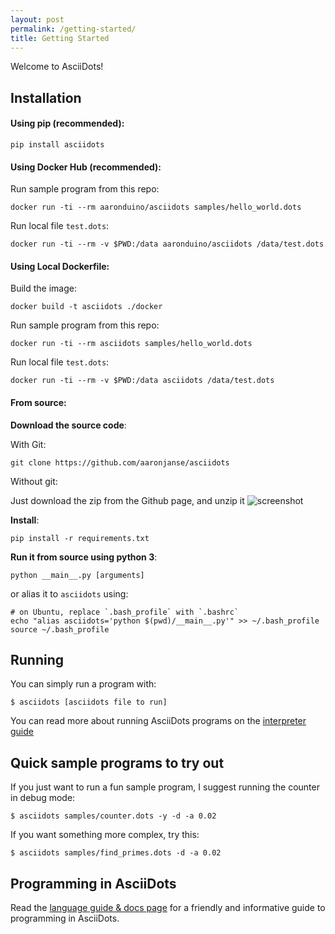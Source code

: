 ```yaml
---
layout: post
permalink: /getting-started/
title: Getting Started
---
```


Welcome to AsciiDots!

## Installation

#### Using pip (recommended):

```
pip install asciidots
```

#### Using Docker Hub (recommended):

Run sample program from this repo:
```
docker run -ti --rm aaronduino/asciidots samples/hello_world.dots
```

Run local file `test.dots`:
```
docker run -ti --rm -v $PWD:/data aaronduino/asciidots /data/test.dots
```

#### Using Local Dockerfile:  

Build the image:
```
docker build -t asciidots ./docker
```

Run sample program from this repo:
```
docker run -ti --rm asciidots samples/hello_world.dots
```

Run local file `test.dots`:
```
docker run -ti --rm -v $PWD:/data asciidots /data/test.dots
```

#### From source:

**Download the source code**:

With Git:

```
git clone https://github.com/aaronjanse/asciidots
```

Without git:

Just download the zip from the Github page, and unzip it
![screenshot](/download_screenshot.png)

**Install**:
```
pip install -r requirements.txt
```

**Run it from source using python 3**:
```
python __main__.py [arguments]
```

or alias it to `asciidots` using:
```
# on Ubuntu, replace `.bash_profile` with `.bashrc`
echo "alias asciidots='python $(pwd)/__main__.py'" >> ~/.bash_profile
source ~/.bash_profile
```

## Running
You can simply run a program with:

```
$ asciidots [asciidots file to run]
```

You can read more about running AsciiDots programs on the [interpreter guide](interpreter)

## Quick sample programs to try out

If you just want to run a fun sample program, I suggest running the counter in debug mode:

```
$ asciidots samples/counter.dots -y -d -a 0.02
```

If you want something more complex, try this:

```
$ asciidots samples/find_primes.dots -d -a 0.02
```

## Programming in AsciiDots
Read the [language guide & docs page](language) for a friendly and informative guide to programming in AsciiDots.
